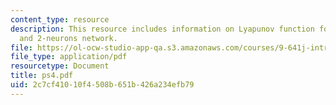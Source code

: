 ```yaml
---
content_type: resource
description: This resource includes information on Lyapunov function for the WTA network,
  and 2-neurons network.
file: https://ol-ocw-studio-app-qa.s3.amazonaws.com/courses/9-641j-introduction-to-neural-networks-spring-2005/2c7cf41010f4508b651b426a234efb79_ps4.pdf
file_type: application/pdf
resourcetype: Document
title: ps4.pdf
uid: 2c7cf410-10f4-508b-651b-426a234efb79
---
```

